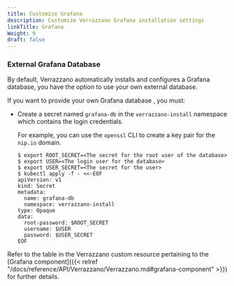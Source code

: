 ```yaml
---
title: Customize Grafana
description: Customize Verrazzano Grafana installation settings
linkTitle: Grafana
Weight: 9
draft: false
---
```



### External Grafana Database

By default, Verrazzano automatically installs and configures a Grafana database, you have the option to use your own external database.  

If you want to provide your own Grafana database , you must:

* Create a secret named `grafana-db` in the `verrazzano-install` namespace which contains the login credentials.

  For example, you can use the `openssl` CLI to create a key pair for the `nip.io` domain.
  ```
  $ export ROOT_SECRET=<The secret for the root user of the database>
  $ export USER=<The login user for the database>
  $ export USER_SECRET=<The secret for the user>
  $ kubectl apply -f - <<-EOF
  apiVersion: v1
  kind: Secret
  metadata:
    name: grafana-db
    namespace: verrazzano-install
  type: Opaque
  data:
    root-password: $ROOT_SECRET
    username: $USER
    password: $USER_SECRET
  EOF
  ```


Refer to the table in the Verrazzano custom resource pertaining to the [Grafana component]({{< relref "/docs/reference/API/Verrazzano/Verrazzano.md#grafana-component" >}}) for further details.


